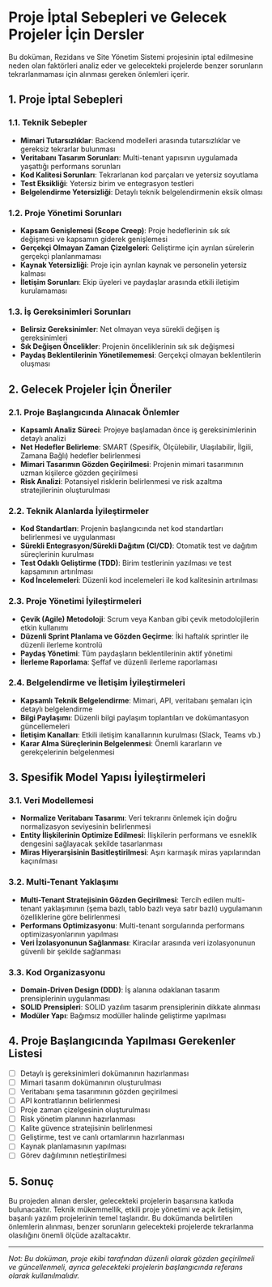 # Proje İptal Sebepleri ve Gelecek Projeler İçin Dersler

Bu doküman, Rezidans ve Site Yönetim Sistemi projesinin iptal edilmesine neden olan faktörleri analiz eder ve gelecekteki projelerde benzer sorunların tekrarlanmaması için alınması gereken önlemleri içerir.

## 1. Proje İptal Sebepleri

### 1.1. Teknik Sebepler

- **Mimari Tutarsızlıklar**: Backend modelleri arasında tutarsızlıklar ve gereksiz tekrarlar bulunması
- **Veritabanı Tasarım Sorunları**: Multi-tenant yapısının uygulamada yaşattığı performans sorunları
- **Kod Kalitesi Sorunları**: Tekrarlanan kod parçaları ve yetersiz soyutlama
- **Test Eksikliği**: Yetersiz birim ve entegrasyon testleri
- **Belgelendirme Yetersizliği**: Detaylı teknik belgelendirmenin eksik olması

### 1.2. Proje Yönetimi Sorunları

- **Kapsam Genişlemesi (Scope Creep)**: Proje hedeflerinin sık sık değişmesi ve kapsamın giderek genişlemesi
- **Gerçekçi Olmayan Zaman Çizelgeleri**: Geliştirme için ayrılan sürelerin gerçekçi planlanmaması
- **Kaynak Yetersizliği**: Proje için ayrılan kaynak ve personelin yetersiz kalması
- **İletişim Sorunları**: Ekip üyeleri ve paydaşlar arasında etkili iletişim kurulamaması

### 1.3. İş Gereksinimleri Sorunları

- **Belirsiz Gereksinimler**: Net olmayan veya sürekli değişen iş gereksinimleri
- **Sık Değişen Öncelikler**: Projenin önceliklerinin sık sık değişmesi
- **Paydaş Beklentilerinin Yönetilememesi**: Gerçekçi olmayan beklentilerin oluşması

## 2. Gelecek Projeler İçin Öneriler

### 2.1. Proje Başlangıcında Alınacak Önlemler

- **Kapsamlı Analiz Süreci**: Projeye başlamadan önce iş gereksinimlerinin detaylı analizi
- **Net Hedefler Belirleme**: SMART (Spesifik, Ölçülebilir, Ulaşılabilir, İlgili, Zamana Bağlı) hedefler belirlenmesi
- **Mimari Tasarımın Gözden Geçirilmesi**: Projenin mimari tasarımının uzman kişilerce gözden geçirilmesi
- **Risk Analizi**: Potansiyel risklerin belirlenmesi ve risk azaltma stratejilerinin oluşturulması

### 2.2. Teknik Alanlarda İyileştirmeler

- **Kod Standartları**: Projenin başlangıcında net kod standartları belirlenmesi ve uygulanması
- **Sürekli Entegrasyon/Sürekli Dağıtım (CI/CD)**: Otomatik test ve dağıtım süreçlerinin kurulması
- **Test Odaklı Geliştirme (TDD)**: Birim testlerinin yazılması ve test kapsamının artırılması
- **Kod İncelemeleri**: Düzenli kod incelemeleri ile kod kalitesinin artırılması

### 2.3. Proje Yönetimi İyileştirmeleri

- **Çevik (Agile) Metodoloji**: Scrum veya Kanban gibi çevik metodolojilerin etkin kullanımı
- **Düzenli Sprint Planlama ve Gözden Geçirme**: İki haftalık sprintler ile düzenli ilerleme kontrolü
- **Paydaş Yönetimi**: Tüm paydaşların beklentilerinin aktif yönetimi
- **İlerleme Raporlama**: Şeffaf ve düzenli ilerleme raporlaması

### 2.4. Belgelendirme ve İletişim İyileştirmeleri

- **Kapsamlı Teknik Belgelendirme**: Mimari, API, veritabanı şemaları için detaylı belgelendirme
- **Bilgi Paylaşımı**: Düzenli bilgi paylaşım toplantıları ve dokümantasyon güncellemeleri
- **İletişim Kanalları**: Etkili iletişim kanallarının kurulması (Slack, Teams vb.)
- **Karar Alma Süreçlerinin Belgelenmesi**: Önemli kararların ve gerekçelerinin belgelenmesi

## 3. Spesifik Model Yapısı İyileştirmeleri

### 3.1. Veri Modellemesi

- **Normalize Veritabanı Tasarımı**: Veri tekrarını önlemek için doğru normalizasyon seviyesinin belirlenmesi
- **Entity İlişkilerinin Optimize Edilmesi**: İlişkilerin performans ve esneklik dengesini sağlayacak şekilde tasarlanması
- **Miras Hiyerarşisinin Basitleştirilmesi**: Aşırı karmaşık miras yapılarından kaçınılması

### 3.2. Multi-Tenant Yaklaşımı

- **Multi-Tenant Stratejisinin Gözden Geçirilmesi**: Tercih edilen multi-tenant yaklaşımının (şema bazlı, tablo bazlı veya satır bazlı) uygulamanın özelliklerine göre belirlenmesi
- **Performans Optimizasyonu**: Multi-tenant sorgularında performans optimizasyonlarının yapılması
- **Veri İzolasyonunun Sağlanması**: Kiracılar arasında veri izolasyonunun güvenli bir şekilde sağlanması

### 3.3. Kod Organizasyonu

- **Domain-Driven Design (DDD)**: İş alanına odaklanan tasarım prensiplerinin uygulanması
- **SOLID Prensipleri**: SOLID yazılım tasarım prensiplerinin dikkate alınması
- **Modüler Yapı**: Bağımsız modüller halinde geliştirme yapılması

## 4. Proje Başlangıcında Yapılması Gerekenler Listesi

- [ ] Detaylı iş gereksinimleri dokümanının hazırlanması
- [ ] Mimari tasarım dokümanının oluşturulması
- [ ] Veritabanı şema tasarımının gözden geçirilmesi
- [ ] API kontratlarının belirlenmesi
- [ ] Proje zaman çizelgesinin oluşturulması
- [ ] Risk yönetim planının hazırlanması
- [ ] Kalite güvence stratejisinin belirlenmesi
- [ ] Geliştirme, test ve canlı ortamlarının hazırlanması
- [ ] Kaynak planlamasının yapılması
- [ ] Görev dağılımının netleştirilmesi

## 5. Sonuç

Bu projeden alınan dersler, gelecekteki projelerin başarısına katkıda bulunacaktır. Teknik mükemmellik, etkili proje yönetimi ve açık iletişim, başarılı yazılım projelerinin temel taşlarıdır. Bu dokümanda belirtilen önlemlerin alınması, benzer sorunların gelecekteki projelerde tekrarlanma olasılığını önemli ölçüde azaltacaktır.

---

*Not: Bu doküman, proje ekibi tarafından düzenli olarak gözden geçirilmeli ve güncellenmeli, ayrıca gelecekteki projelerin başlangıcında referans olarak kullanılmalıdır.* 